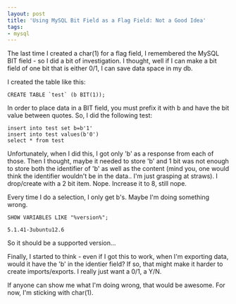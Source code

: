 ```yaml
---
layout: post
title: 'Using MySQL Bit Field as a Flag Field: Not a Good Idea'
tags:
- mysql
---
```


The last time I created a char(1) for a flag field, I remembered the MySQL BIT field - so I did a bit of investigation.  I thought, well if I can make a bit field of one bit that is either 0/1, I can save data space in my db.

I created the table like this:

    
    
    CREATE TABLE `test` (b BIT(1));
    



In order to place data in a BIT field, you must prefix it with b and have the bit value between quotes.  So, I did the following test:

    
    
    insert into test set b=b'1'
    insert into test values(b'0')
    select * from test
    



Unfortunately, when I did this, I got only 'b' as a response from each of those.  Then I thought, maybe it needed to store 'b' and 1 bit was not enough to store both the identifier of 'b' as well as the content (mind you, one would think the identifier wouldn't be in the data.. I'm just grasping at straws). I drop/create with a 2 bit item.  Nope. Increase it to 8, still nope.

Every time I do a selection, I only get b's.  Maybe I'm doing something wrong.


    
    
    SHOW VARIABLES LIKE "%version%";
    
    5.1.41-3ubuntu12.6



So it should be a supported version...

Finally, I started to think - even if I got this to work, when I'm exporting data, would it have the 'b' in the identier field?  If so, that might make it harder to create imports/exports.  I really just want a 0/1,  a Y/N.  

If anyone can show me what I'm doing wrong, that would be awesome.  For now, I'm sticking with char(1).




